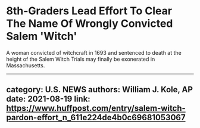 # 8th-Graders Lead Effort To Clear The Name Of Wrongly Convicted Salem 'Witch'

A woman convicted of witchcraft in 1693 and sentenced to death at the height of the Salem Witch Trials may finally be exonerated in Massachusetts.

---
category: U.S. NEWS
authors: William J. Kole, AP
date: 2021-08-19
link: https://www.huffpost.com/entry/salem-witch-pardon-effort_n_611e224de4b0c69681053067
---
